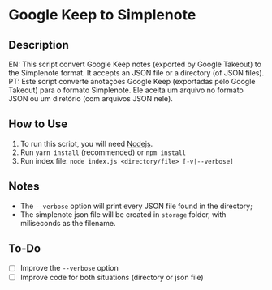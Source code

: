# Google Keep to Simplenote

## Description
EN: This script convert Google Keep notes (exported by Google Takeout) to the Simplenote format. It accepts an JSON file or a directory (of JSON files).  
PT: Este script converte anotações Google Keep (exportadas pelo Google Takeout) para o formato Simplenote. Ele aceita um arquivo no formato JSON ou um diretório (com arquivos JSON nele).

## How to Use
1. To run this script, you will need [Nodejs](https://nodejs.org/).
2. Run `yarn install` (recommended) or `npm install`
3. Run index file: `node index.js <directory/file> [-v|--verbose]`

## Notes
* The `--verbose` option will print every JSON file found in the directory;
* The simplenote json file will be created in `storage` folder, with miliseconds as the filename.

## To-Do
* [ ] Improve the `--verbose` option
* [ ] Improve code for both situations (directory or json file)